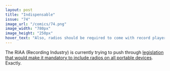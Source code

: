 ```yaml
---
layout: post
title: "Indispensable"
issue: "74"
image_url: "/comics/74.png"
image_width: "780px"
image_height: "250px"
hover_text: "Also, radios should be required to come with record players."
---
```

The RIAA (Recording Industry) is currently trying to push through [legislation that would make it mandatory to include radios on all portable devices](http://arstechnica.com/tech-policy/news/2010/08/radio-riaa-mandatory-fm-radio-in-cell-phones-is-the-future.ars).  Exactly.
